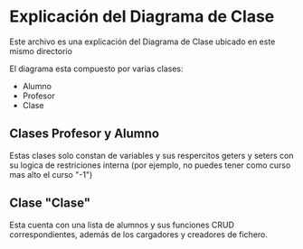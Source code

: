 # Explicación del Diagrama de Clase
Este archivo es una explicación del Diagrama de Clase ubicado en este mismo directorio

El diagrama esta compuesto por varias clases:  
* Alumno
* Profesor
* Clase

## Clases Profesor y Alumno
Estas clases solo constan de variables y sus respercitos geters y seters con su logica de restriciones interna (por ejemplo, no puedes tener como curso mas alto el curso "-1")


## Clase "Clase"

Esta cuenta con una lista de alumnos y sus funciones CRUD correspondientes, además de los cargadores y creadores de fichero.
